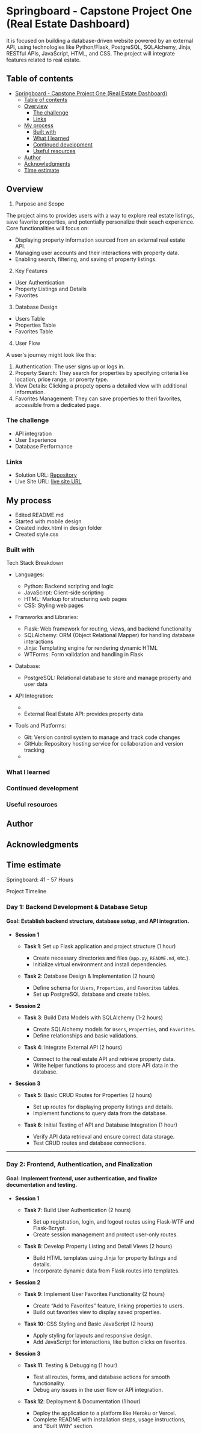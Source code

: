 # Springboard - Capstone Project One (Real Estate Dashboard)

<!-- TODO: do I need Restful APIs? -->
It is focused on building a database-driven website powered by an external API, using technologies like Python/Flask, PostgreSQL, SQLAlchemy, Jinja, RESTful APIs, JavaScript, HTML, and CSS. The project will integrate features related to real estate. 

## Table of contents

- [Springboard - Capstone Project One (Real Estate Dashboard)](#springboard-capstone---project-one-real-estate-dashboard)
  - [Table of contents](#table-of-contents)
  - [Overview](#overview)
    - [The challenge](#the-challenge)
    - [Links](#links)
  - [My process](#my-process)
    - [Built with](#built-with)
    - [What I learned](#what-i-learned)
    - [Continued development](#continued-development)
    - [Useful resources](#useful-resources)
  - [Author](#author)
  - [Acknowledgments](#acknowledgments)
  - [Time estimate](#time-estimate)

## Overview

1.  Purpose and Scope

  The project aims to provides users with a way to explore real estate listings, save favorite properties, and potentially personalize their seach experience. Core functionalities will focus on:

  - Displaying property information sourced from an external real estate API.
  - Managing user accounts and their interactions with property data.
  - Enabling search, filtering, and saving of property listings. 

2.  Key Features

  - User Authentication
  - Property Listings and Details
  - Favorites

3.  Database Design

  - Users Table
  - Properties Table
  - Favorites Table

4.  User Flow

  A user's journey might look like this:

  1.  Authentication: The user signs up or logs in.
  2.  Property Search: They search for properties by specifying criteria like location, price range, or proerty type. 
  3.  View Details: Clicking a propety opens a detailed view with additional information.
  4.  Favorites Management: They can save properties to theri favorites, accessible from a dedicated page. 


### The challenge

- API integration
- User Experience
- Database Performance

### Links

- Solution URL: [Repository](https://github.com/kwokkw/single-price-grid-component-master)
- Live Site URL: [live site URL]( https://kwokkw.github.io/single-price-grid-component-master/)

## My process

- Edited README.md
- Started with mobile design 
- Created index.html in design folder
- Created style.css

### Built with

Tech Stack Breakdown

  - Languages:
    - Python: Backend scripting and logic
    - JavaScirpt: Client-side scripting
    - HTML: Markup for structuring web pages
    - CSS: Styling web pages

  - Framworks and Libraries:
    - Flask: Web framework for routing, views, and backend functionality
    - SQLAlchemy: ORM (Object Relational Mapper) for handling database interactions
    - Jinja: Templating engine for rendering dynamic HTML
    - WTForms: Form validation and handling in Flask

  - Database:
    - PostgreSQL: Relational database to store and manage property and user data

  - API Integration:
    - <!-- TODO: A real estate API that supply the property data -->
    - External Real Estate API: provides property data

  - Tools and Platforms:
    - Git: Version control system to manage and track code changes
    - GitHub: Repository hosting service for collaboration and version tracking
    - <!-- TODO: Do I need Supabase database service? -->

### What I learned


### Continued development


### Useful resources


## Author


## Acknowledgments


## Time estimate 

Springboard: 41 - 57 Hours

Project Timeline

### Day 1: Backend Development & Database Setup

#### **Goal**: Establish backend structure, database setup, and API integration.

- **Session 1**

  - **Task 1**: Set up Flask application and project structure (1 hour)
    - Create necessary directories and files (`app.py`, `README.md`, etc.).
    - Initialize virtual environment and install dependencies. 
  
  - **Task 2**: Database Design & Implementation (2 hours)
    - Define schema for `Users`, `Properties`, and `Favorites` tables.
    - Set up PostgreSQL database and create tables.

- **Session 2**

  - **Task 3**: Build Data Models with SQLAlchemy (1-2 hours)
    - Create SQLAlchemy models for `Users`, `Properties`, and `Favorites`.
    - Define relationships and basic validations.

  - **Task 4**: Integrate External API (2 hours)
    - Connect to the real estate API and retrieve property data.
    - Write helper functions to process and store API data in the database.

- **Session 3**

  - **Task 5**: Basic CRUD Routes for Properties (2 hours)
    - Set up routes for displaying property listings and details.
    - Implement functions to query data from the database.

  - **Task 6**: Initial Testing of API and Database Integration (1 hour)
    - Verify API data retrieval and ensure correct data storage.
    - Test CRUD routes and database connections.

---

### Day 2: Frontend, Authentication, and Finalization

#### **Goal**: Implement frontend, user authentication, and finalize documentation and testing.

- **Session 1**
  - **Task 7**: Build User Authentication (2 hours)
    - Set up registration, login, and logout routes using Flask-WTF and Flask-Bcrypt.
    - Create session management and protect user-only routes.

  - **Task 8**: Develop Property Listing and Detail Views (2 hours)
    - Build HTML templates using Jinja for property listings and details.
    - Incorporate dynamic data from Flask routes into templates.

- **Session 2**

  - **Task 9**: Implement User Favorites Functionality (2 hours)
    - Create “Add to Favorites” feature, linking properties to users.
    - Build out favorites view to display saved properties.

  - **Task 10**: CSS Styling and Basic JavaScript (2 hours)
    - Apply styling for layouts and responsive design.
    - Add JavaScript for interactions, like button clicks on favorites.

- **Session 3**

  - **Task 11**: Testing & Debugging (1 hour)
    - Test all routes, forms, and database actions for smooth functionality.
    - Debug any issues in the user flow or API integration.

  - **Task 12**: Deployment & Documentation (1 hour)
    - Deploy the application to a platform like Heroku or Vercel.
    - Complete README with installation steps, usage instructions, and "Built With" section.
